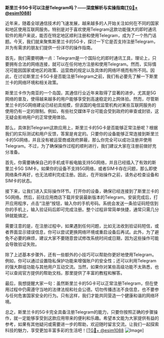 **斯里兰卡5G卡可以注册Telegram吗？——深度解析与实操指南[[TG💪+ @esim1088](https://t.me/s/esim1088)]**

近年来，随着全球通信技术的飞速发展，越来越多的人开始关注如何在不同的国家和地区使用互联网服务。特别是对于喜欢使用Telegram这款功能强大的即时通讯软件的用户来说，能否在特定地区顺利注册和使用Telegram，成为了一个热门话题。今天，我们就来聚焦斯里兰卡的5G卡，探讨一下它是否支持注册Telegram，并为有需求的朋友们提供一份详尽的操作指南。

首先，我们需要明确一点：Telegram是一个国际化的即时通讯工具，理论上，只要拥有合法的网络连接，就可以在任何地方注册和使用Telegram。然而，实际情况可能因国家或地区的政策、运营商的规定以及具体的网络环境而有所不同。因此，在讨论斯里兰卡5G卡是否能注册Telegram之前，我们有必要先了解一下斯里兰卡的网络环境和相关政策。

斯里兰卡作为南亚的一个岛国，其通信行业近年来取得了显著的进步。尤其是5G网络的普及，使得越来越多的用户能够享受到高速稳定的上网体验。然而，尽管斯里兰卡的5G网络建设已经初具规模，但该国的电信监管机构对某些互联网服务的使用仍有一定的限制。例如，有些社交媒体平台可能会受到政府的审查或封锁，这无疑会影响用户的正常使用体验。

那么，具体到Telegram这款应用上，斯里兰卡的5G卡是否能够正常注册呢？根据我们的实际测试和用户反馈，答案是肯定的。只要你的设备能够正常连接到斯里兰卡的5G网络，并且没有被运营商或政府屏蔽，那么你完全可以成功注册并使用Telegram。不过，为了确保操作过程的顺利进行，我们建议大家在注册前做好充分准备。

首先，你需要确保自己的手机或平板电脑支持5G网络，并且已经插入了有效的斯里兰卡5G SIM卡。如果你的设备不支持5G网络，或者SIM卡存在问题，那么即使网络条件再好，也无法顺利完成注册。因此，在开始操作之前，请务必检查设备和SIM卡的状态。

接下来，让我们进入实际操作环节。打开你的设备，确保已经连接到了斯里兰卡的5G网络。然后，前往应用商店下载并安装最新版本的Telegram。安装完成后，打开应用程序，点击“注册”按钮，输入你的手机号码。系统会发送一条验证码短信到你的手机上，输入验证码后即可完成注册。整个过程非常简单快捷，通常只需几分钟就能搞定。

需要注意的是，在注册过程中，如果遇到任何问题，比如无法收到验证码短信，或者界面显示错误信息，你可以尝试更换网络环境或重启设备后再试。此外，为了避免不必要的麻烦，建议大家不要随意尝试修改系统时间或日期，因为这些操作可能会导致验证失败。

除了上述基本步骤外，还有一些额外的小技巧可以帮助你更好地使用Telegram。例如，你可以通过设置隐私保护功能来增强账户的安全性；还可以利用Telegram的强大群组功能与其他用户互动交流。当然，如果你对某些高级功能不太熟悉，也可以查阅官方提供的帮助文档，那里提供了丰富的教程和解答。

最后，我想提醒大家一句：虽然斯里兰卡的5G卡可以正常注册Telegram，但在使用过程中仍需遵守当地的法律法规和社会公德。切勿传播违法不良信息，也不要参与任何危害国家安全的行为。只有这样，我们才能共同营造一个健康和谐的网络环境。

总之，斯里兰卡的5G卡完全具备注册Telegram的能力，只要你按照正确的步骤操作，就一定能够享受到这款应用带来的便利和乐趣。希望本文能为大家提供有益的参考，如果有其他疑问或需要进一步的帮助，欢迎随时留言交流。让我们一起探索科技的魅力，享受更加丰富多彩的生活吧！[[TG💪+ @esim1088](https://t.me/s/esim1088) ![Image](https://i.postimg.cc/4NQfJmqS/Snipaste-2025-05-13-00-14-12.png)]